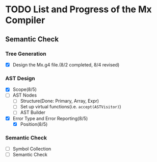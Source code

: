 # TODO List and Progress of the Mx Compiler
## Semantic Check
### Tree Generation
- [x] Design the Mx.g4 file.(8/2 completed, 8/4 revised)
### AST Design
- [x] Scope(8/5)
- [ ] AST Nodes
    - [ ] Structure(Done: Primary, Array, Expr)
    - [ ] Set up virtual functions(i.e. `accept(ASTVisitor)`)
    - [ ] AST Builder
- [x] Error Type and Error Reporting(8/5)
  - [x] Position(8/5)
### Semantic Check
- [ ] Symbol Collection
- [ ] Semantic Check